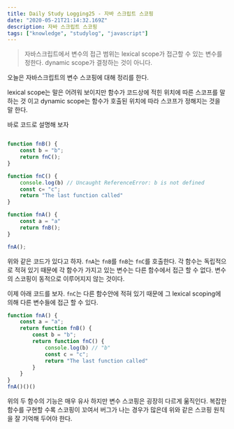 ```yaml
---
title: Daily Study Logging25 - 자바 스크립트 스코핑
date: "2020-05-21T21:14:32.169Z"
description: 자바 스크립트 스코핑
tags: ["knowledge", "studylog", "javascript"] 
---
```


> 자바스크립트에서 변수의 접근 범위는 lexical scope가 접근할 수 있는 변수를 정한다. dynamic scope가 결정하는 것이 아니다. 

오늘은 자바스크립트의 변수 스코핑에 대해 정리를 한다. 

lexical scope는 말은 어려워 보이지만 함수가 코드상에 적힌 위치에 따른 스코프를 말 하는 것 이고 dynamic scope는 함수가 호출된 위치에 따라 스코프가 정해지는 것을 말 한다.

바로 코드로 설명해 보자 

```javascript

function fnB() {
    const b = "b";
    return fnC();
}

function fnC() {
    console.log(b) // Uncaught ReferenceError: b is not defined
    const c= "c";
    return "The last function called"
}

function fnA() {
    const a = "a"
    return fnB();
}

fnA();
```

위와 같은 코드가 있다고 하자. `fnA`는 `fnB`를 `fnB`는 `fnC`를 호출한다. 각 함수는 독립적으로 적혀 있기 때문에 각 함수가 가지고 있는 변수는 다른 함수에서 접근 할 수 없다. 변수의 스코핑이 동적으로 이루어지지 않는 것이다. 


이제 아래 코드를 보자. `fnC`는 다른 함수안에 적혀 있기 때문에 그 lexical scoping에 의해 다른 변수들에 접근 할 수 있다.


```javascript
function fnA() {
    const a = "a";
    return function fnB() {
        const b = "b";
        return function fnC() {
            console.log(b) // "b" 
            const c = "c";
            return "The last function called"
        }
    }
}
fnA()()()

```

위의 두 함수의 기능은 매우 유사 하지만 변수 스코핑은 굉장히 다르게 욺직인다. 복잡한 함수를 구현할 수록 스코핑이 꼬여서 버그가 나는 경우가 많은데 위와 같은 스코핑 원칙을 잘 기억해 두어야 한다.